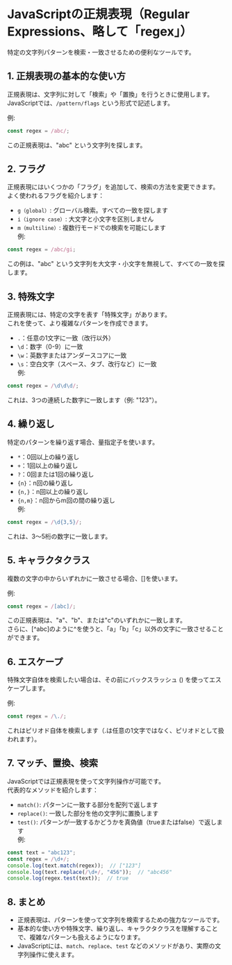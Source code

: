 # JavaScriptの正規表現（Regular Expressions、略して「regex」）  
特定の文字列パターンを検索・一致させるための便利なツールです。

## 1. 正規表現の基本的な使い方
正規表現は、文字列に対して「検索」や「置換」を行うときに使用します。  
JavaScriptでは、`/pattern/flags` という形式で記述します。  
  
例:  

```javascript
const regex = /abc/;
```
この正規表現は、"abc" という文字列を探します。

## 2. フラグ
正規表現にはいくつかの「フラグ」を追加して、検索の方法を変更できます。  
よく使われるフラグを紹介します：

- `g（global）`: グローバル検索。すべての一致を探します
- `i（ignore case）`: 大文字と小文字を区別しません
- `m（multiline）`: 複数行モードでの検索を可能にします  
例:

``` javascript
const regex = /abc/gi;
```
この例は、"abc" という文字列を大文字・小文字を無視して、すべての一致を探します。

## 3. 特殊文字
正規表現には、特定の文字を表す「特殊文字」があります。  
これを使って、より複雑なパターンを作成できます。  

- `.`：任意の1文字に一致（改行以外）
- `\d`：数字（0-9）に一致
- `\w`：英数字またはアンダースコアに一致
- `\s`：空白文字（スペース、タブ、改行など）に一致  
例:

``` javascript
const regex = /\d\d\d/;
```
これは、3つの連続した数字に一致します（例: "123"）。

## 4. 繰り返し
特定のパターンを繰り返す場合、量指定子を使います。

- `*`：0回以上の繰り返し
- `+`：1回以上の繰り返し
- `?`：0回または1回の繰り返し
- `{n}`：n回の繰り返し
- `{n,}`：n回以上の繰り返し
- `{n,m}`：n回からm回の間の繰り返し  
例:

``` javascript
const regex = /\d{3,5}/;
```
これは、3～5桁の数字に一致します。

## 5. キャラクタクラス
複数の文字の中からいずれかに一致させる場合、[]を使います。  

例:

``` javascript
const regex = /[abc]/;
```
この正規表現は、"a"、"b"、または"c"のいずれかに一致します。  
さらに、[^abc]のように^を使うと、「a」「b」「c」以外の文字に一致させることができます。

## 6. エスケープ
特殊文字自体を検索したい場合は、その前にバックスラッシュ (\) を使ってエスケープします。  

例:

``` javascript
const regex = /\./;
```
これはピリオド自体を検索します（.は任意の1文字ではなく、ピリオドとして扱われます）。

## 7. マッチ、置換、検索
JavaScriptでは正規表現を使って文字列操作が可能です。  
代表的なメソッドを紹介します：

- `match()`: パターンに一致する部分を配列で返します
- `replace()`: 一致した部分を他の文字列に置換します
- `test()`: パターンが一致するかどうかを真偽値（trueまたはfalse）で返します  
例:

``` javascript
const text = "abc123";
const regex = /\d+/;
console.log(text.match(regex));  // ["123"]
console.log(text.replace(/\d+/, "456"));  // "abc456"
console.log(regex.test(text));  // true
```
## 8. まとめ
- 正規表現は、パターンを使って文字列を検索するための強力なツールです。
- 基本的な使い方や特殊文字、繰り返し、キャラクタクラスを理解することで、複雑なパターンも扱えるようになります。
- JavaScriptには、`match`、`replace`、`test` などのメソッドがあり、実際の文字列操作に使えます。
